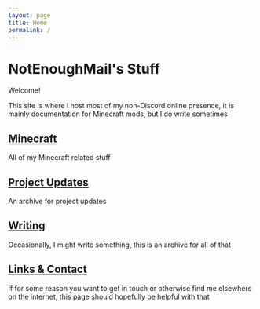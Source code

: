```yaml
---
layout: page
title: Home
permalink: /
---
```


# NotEnoughMail's Stuff

Welcome!

This site is where I host most of my non-Discord online presence, it is mainly documentation for Minecraft mods, but I do write sometimes

## [Minecraft](mc/)

All of my Minecraft related stuff

## [Project Updates](updates/)

An archive for project updates

## [Writing](writing/)

Occasionally, I might write something, this is an archive for all of that

## [Links & Contact](contact/)

If for some reason you want to get in touch or otherwise find me elsewhere on the internet, this page should hopefully be helpful with that
